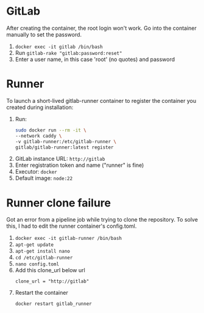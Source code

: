 # GitLab

After creating the container, the root login won't work. Go into the container manually to set the password.

1. `docker exec -it gitlab /bin/bash`
2. Run `gitlab-rake "gitlab:password:reset"`
3. Enter a user name, in this case 'root' (no quotes) and password

# Runner

To launch a short-lived gitlab-runner container to register the container you created during installation:

1. Run:
    ```bash
    sudo docker run --rm -it \
    --network caddy \
    -v gitlab-runner:/etc/gitlab-runner \
    gitlab/gitlab-runner:latest register
    ```
2. GitLab instance URL: `http://gitlab`
3. Enter registration token and name ("runner" is fine)
4. Executor: `docker`
5. Default image: `node:22`

# Runner clone failure

Got an error from a pipeline job while trying to clone the repository. To solve this, I had to edit the runner container's config.toml.

1. `docker exec -it gitlab-runner /bin/bash`
2. `apt-get update`
3. `apt-get install nano`
4. `cd /etc/gitlab-runner`
5. `nano config.toml`
6. Add this clone_url below url
    ```
    clone_url = "http://gitlab"
    ```
7. Restart the container
    ```
    docker restart gitlab_runner
    ```
